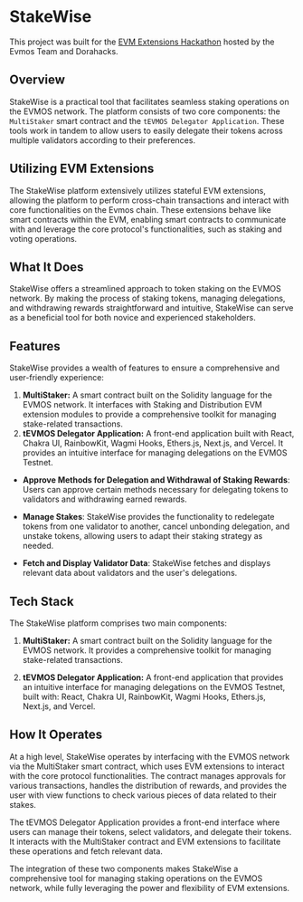 # StakeWise

This project was built for the [EVM Extensions Hackathon](https://dorahacks.io/hackathon/EVM/detail) hosted by the Evmos Team and Dorahacks.

## Overview

StakeWise is a practical tool that facilitates seamless staking operations on the EVMOS network. The platform consists of two core components: the `MultiStaker` smart contract and the `tEVMOS Delegator Application`. These tools work in tandem to allow users to easily delegate their tokens across multiple validators according to their preferences.

## Utilizing EVM Extensions

The StakeWise platform extensively utilizes stateful EVM extensions, allowing the platform to perform cross-chain transactions and interact with core functionalities on the Evmos chain. These extensions behave like smart contracts within the EVM, enabling smart contracts to communicate with and leverage the core protocol's functionalities, such as staking and voting operations.


## What It Does

StakeWise offers a streamlined approach to token staking on the EVMOS network. By making the process of staking tokens, managing delegations, and withdrawing rewards straightforward and intuitive, StakeWise can serve as a beneficial tool for both novice and experienced stakeholders. 

## Features

StakeWise provides a wealth of features to ensure a comprehensive and user-friendly experience:

1. **MultiStaker:** A smart contract built on the Solidity language for the EVMOS network. It interfaces with Staking and Distribution EVM extension modules to provide a comprehensive toolkit for managing stake-related transactions.
2. **tEVMOS Delegator Application:** A front-end application built with React, Chakra UI, RainbowKit, Wagmi Hooks, Ethers.js, Next.js, and Vercel. It provides an intuitive interface for managing delegations on the EVMOS Testnet.

- **Approve Methods for Delegation and Withdrawal of Staking Rewards**: Users can approve certain methods necessary for delegating tokens to validators and withdrawing earned rewards.

- **Manage Stakes**: StakeWise provides the functionality to redelegate tokens from one validator to another, cancel unbonding delegation, and unstake tokens, allowing users to adapt their staking strategy as needed.

- **Fetch and Display Validator Data**: StakeWise fetches and displays relevant data about validators and the user's delegations. 


## Tech Stack

The StakeWise platform comprises two main components: 

1. **MultiStaker:** A smart contract built on the Solidity language for the EVMOS network. It provides a comprehensive toolkit for managing stake-related transactions.

2. **tEVMOS Delegator Application:** A front-end application that provides an intuitive interface for managing delegations on the EVMOS Testnet, built with: React, Chakra UI, RainbowKit, Wagmi Hooks, Ethers.js, Next.js, and Vercel.

## How It Operates

At a high level, StakeWise operates by interfacing with the EVMOS network via the MultiStaker smart contract, which uses EVM extensions to interact with the core protocol functionalities. The contract manages approvals for various transactions, handles the distribution of rewards, and provides the user with view functions to check various pieces of data related to their stakes.

The tEVMOS Delegator Application provides a front-end interface where users can manage their tokens, select validators, and delegate their tokens. It interacts with the MultiStaker contract and EVM extensions to facilitate these operations and fetch relevant data.

The integration of these two components makes StakeWise a comprehensive tool for managing staking operations on the EVMOS network, while fully leveraging the power and flexibility of EVM extensions.
